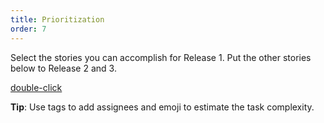```yaml
---
title: Prioritization
order: 7
---
```


Select the stories you can accomplish for Release 1. Put the other stories below to Release 2 and 3.

[double-click](howTo:double-click-to-create-an-object)

**Tip**: Use tags to add assignees and emoji to estimate the task complexity.
